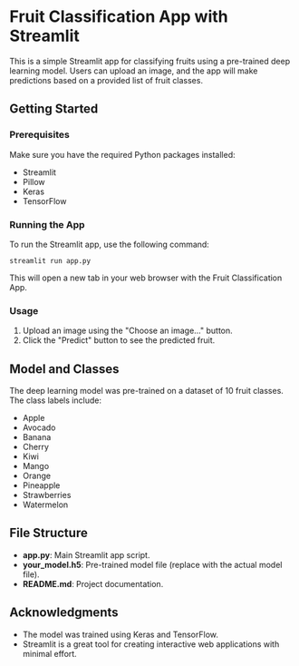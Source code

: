 # Fruit Classification App with Streamlit

This is a simple Streamlit app for classifying fruits using a pre-trained deep learning model. Users can upload an image, and the app will make predictions based on a provided list of fruit classes.

## Getting Started

### Prerequisites

Make sure you have the required Python packages installed:

- Streamlit
- Pillow
- Keras
- TensorFlow

### Running the App

To run the Streamlit app, use the following command:

```streamlit run app.py```

This will open a new tab in your web browser with the Fruit Classification App.

### Usage

1. Upload an image using the "Choose an image..." button.
2. Click the "Predict" button to see the predicted fruit.

## Model and Classes

The deep learning model was pre-trained on a dataset of 10 fruit classes. The class labels include:

- Apple
- Avocado
- Banana
- Cherry
- Kiwi
- Mango
- Orange
- Pineapple
- Strawberries
- Watermelon

## File Structure

- **app.py**: Main Streamlit app script.
- **your_model.h5**: Pre-trained model file (replace with the actual model file).
- **README.md**: Project documentation.

## Acknowledgments

- The model was trained using Keras and TensorFlow.
- Streamlit is a great tool for creating interactive web applications with minimal effort.

